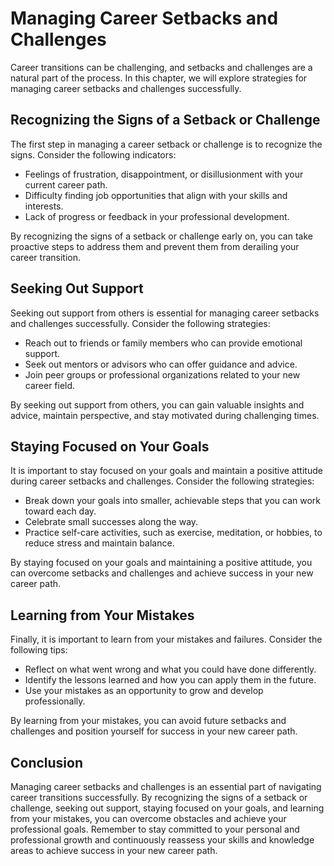 Managing Career Setbacks and Challenges
=================================================================================

Career transitions can be challenging, and setbacks and challenges are a natural part of the process. In this chapter, we will explore strategies for managing career setbacks and challenges successfully.

Recognizing the Signs of a Setback or Challenge
-----------------------------------------------

The first step in managing a career setback or challenge is to recognize the signs. Consider the following indicators:

* Feelings of frustration, disappointment, or disillusionment with your current career path.
* Difficulty finding job opportunities that align with your skills and interests.
* Lack of progress or feedback in your professional development.

By recognizing the signs of a setback or challenge early on, you can take proactive steps to address them and prevent them from derailing your career transition.

Seeking Out Support
-------------------

Seeking out support from others is essential for managing career setbacks and challenges successfully. Consider the following strategies:

* Reach out to friends or family members who can provide emotional support.
* Seek out mentors or advisors who can offer guidance and advice.
* Join peer groups or professional organizations related to your new career field.

By seeking out support from others, you can gain valuable insights and advice, maintain perspective, and stay motivated during challenging times.

Staying Focused on Your Goals
-----------------------------

It is important to stay focused on your goals and maintain a positive attitude during career setbacks and challenges. Consider the following strategies:

* Break down your goals into smaller, achievable steps that you can work toward each day.
* Celebrate small successes along the way.
* Practice self-care activities, such as exercise, meditation, or hobbies, to reduce stress and maintain balance.

By staying focused on your goals and maintaining a positive attitude, you can overcome setbacks and challenges and achieve success in your new career path.

Learning from Your Mistakes
---------------------------

Finally, it is important to learn from your mistakes and failures. Consider the following tips:

* Reflect on what went wrong and what you could have done differently.
* Identify the lessons learned and how you can apply them in the future.
* Use your mistakes as an opportunity to grow and develop professionally.

By learning from your mistakes, you can avoid future setbacks and challenges and position yourself for success in your new career path.

Conclusion
----------

Managing career setbacks and challenges is an essential part of navigating career transitions successfully. By recognizing the signs of a setback or challenge, seeking out support, staying focused on your goals, and learning from your mistakes, you can overcome obstacles and achieve your professional goals. Remember to stay committed to your personal and professional growth and continuously reassess your skills and knowledge areas to achieve success in your new career path.


